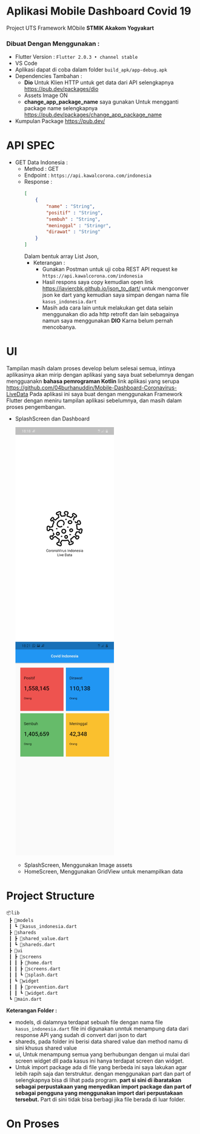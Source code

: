 # Aplikasi Mobile Dashboard Covid 19
Project UTS Framework MObile <b>STMIK Akakom Yogyakart</b>
### Dibuat Dengan Menggunakan :
- Flutter Version : `Flutter 2.0.3 • channel stable`
- VS Code
- Aplikasi dapat di coba dalam folder `build_apk/app-debug.apk`
- Dependencies Tambahan :
    - <b>Dio</b> Untuk Klien HTTP untuk get data dari API selengkapnya https://pub.dev/packages/dio
    - Assets Image ON
    - <b>change_app_package_name</b> saya gunakan Untuk mengganti package name selengkapnya https://pub.dev/packages/change_app_package_name
- Kumpulan Package https://pub.dev/
# API SPEC
- GET Data Indonesia :
    - Method : GET
    - Endpoint : `https://api.kawalcorona.com/indonesia`
    - Response :
        ```json
        [
            {
                "name" : "String",
                "positif" : "String",
                "sembuh" : "String",
                "meninggal" : "Stringr",
                "dirawat" : "String"
            }
        ]
        ```
        Dalam bentuk array List Json,
        - Keterangan :
            - Gunakan Postman untuk uji coba REST API request ke `https://api.kawalcorona.com/indonesia` 
            - Hasil respons saya copy kemudian open link https://javiercbk.github.io/json_to_dart/ untuk mengconver json ke dart yang kemudian saya simpan dengan nama file ```kasus_indonesia.dart```
            - Masih ada cara lain untuk melakukan get data selain menggunakan dio ada http retrofit dan lain sebagainya namun saya menggunakan <b>DIO</b> Karna belum pernah mencobanya.
# UI
Tampilan masih dalam proses develop belum selesai semua, intinya aplikasinya akan mirip dengan aplikasi yang saya buat sebelumnya dengan mengguanakn <b>bahasa pemrograman Kotlin</b> link aplikasi yang serupa https://github.com/04burhanuddin/Mobile-Dashboard-Coronavirus-LiveData Pada aplikasi ini saya buat dengan  menggunakan Framework Flutter dengan meniru tampilan aplikasi sebelumnya, dan masih dalam proses pengembangan.
- SplashScreen dan Dashboard
    
    <img src="ScreenShot/SplashScreen.jpg" width="260px"> <img src="ScreenShot/HOmeScreen.jpg" width="260px">
    - SplashScreen, Menggunakan Image assets
    - HomeScreen, Menggunakan GridView untuk menampilkan data

# Project Structure
```
📦lib
 ┣ 📂models
 ┃ ┗ 📜kasus_indonesia.dart
 ┣ 📂shareds
 ┃ ┣ 📜shared_value.dart
 ┃ ┗ 📜shareds.dart
 ┣ 📂ui
 ┃ ┣ 📂screens
 ┃ ┃ ┣ 📜home.dart
 ┃ ┃ ┣ 📜screens.dart
 ┃ ┃ ┗ 📜splash.dart
 ┃ ┗ 📂widget
 ┃ ┃ ┣ 📜prevention.dart
 ┃ ┃ ┗ 📜widget.dart
 ┗ 📜main.dart
 ```
 <b>Keterangan Folder :</b>
 - models, di dalamnya terdapat sebuah file dengan nama file `kasus_indonesia.dart` file ini digunakan unntuk menampung data dari response API yang sudah di convert dari json to dart 
 - shareds, pada folder ini berisi data shared value dan method namu di sini khusus shared value
 - ui, Untuk menampung semua yang berhubungan dengan ui mulai dari screen widget dll pada kasus ini hanya terdapat screen dan widget.
 - Untuk import package ada di file yang berbeda ini saya lakukan agar lebih rapih saja dan terstruktur. dengan menggunakan part dan part of selengkapnya bisa di lihat pada program. <b>part si sini di ibaratakan sebagai perpustakaan yang menyedikan import package dan part of sebagai pengguna yang menggunakan import dari perpustakaan tersebut.</b> Part di sini tidak bisa berbagi jika file berada di luar folder.

# On Proses
